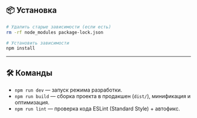 ## 📦 Установка

```bash
# Удалить старые зависимости (если есть)
rm -rf node_modules package-lock.json

# Установить зависимости
npm install
```

---

## 🛠 Команды

- `npm run dev` — запуск режима разработки.
- `npm run build` — сборка проекта в продакшен (`dist/`), минификация и оптимизация.
- `npm run lint` — проверка кода ESLint (Standard Style) + автофикс.